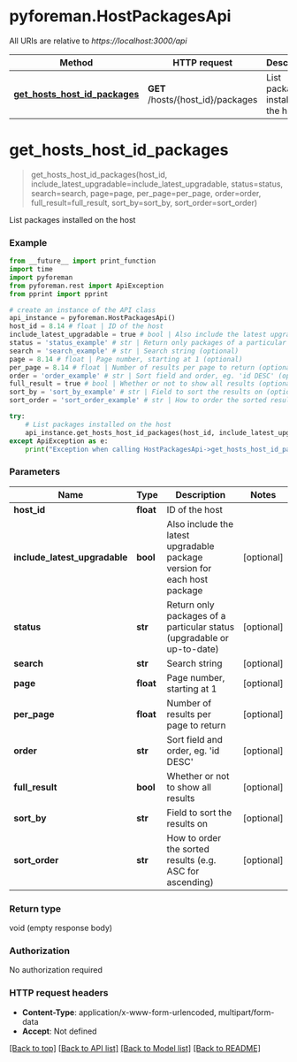 # pyforeman.HostPackagesApi

All URIs are relative to *https://localhost:3000/api*

Method | HTTP request | Description
------------- | ------------- | -------------
[**get_hosts_host_id_packages**](HostPackagesApi.md#get_hosts_host_id_packages) | **GET** /hosts/{host_id}/packages | List packages installed on the host


# **get_hosts_host_id_packages**
> get_hosts_host_id_packages(host_id, include_latest_upgradable=include_latest_upgradable, status=status, search=search, page=page, per_page=per_page, order=order, full_result=full_result, sort_by=sort_by, sort_order=sort_order)

List packages installed on the host



### Example
```python
from __future__ import print_function
import time
import pyforeman
from pyforeman.rest import ApiException
from pprint import pprint

# create an instance of the API class
api_instance = pyforeman.HostPackagesApi()
host_id = 8.14 # float | ID of the host
include_latest_upgradable = true # bool | Also include the latest upgradable package version for each host package (optional)
status = 'status_example' # str | Return only packages of a particular status (upgradable or up-to-date) (optional)
search = 'search_example' # str | Search string (optional)
page = 8.14 # float | Page number, starting at 1 (optional)
per_page = 8.14 # float | Number of results per page to return (optional)
order = 'order_example' # str | Sort field and order, eg. 'id DESC' (optional)
full_result = true # bool | Whether or not to show all results (optional)
sort_by = 'sort_by_example' # str | Field to sort the results on (optional)
sort_order = 'sort_order_example' # str | How to order the sorted results (e.g. ASC for ascending) (optional)

try:
    # List packages installed on the host
    api_instance.get_hosts_host_id_packages(host_id, include_latest_upgradable=include_latest_upgradable, status=status, search=search, page=page, per_page=per_page, order=order, full_result=full_result, sort_by=sort_by, sort_order=sort_order)
except ApiException as e:
    print("Exception when calling HostPackagesApi->get_hosts_host_id_packages: %s\n" % e)
```

### Parameters

Name | Type | Description  | Notes
------------- | ------------- | ------------- | -------------
 **host_id** | **float**| ID of the host |
 **include_latest_upgradable** | **bool**| Also include the latest upgradable package version for each host package | [optional]
 **status** | **str**| Return only packages of a particular status (upgradable or up-to-date) | [optional]
 **search** | **str**| Search string | [optional]
 **page** | **float**| Page number, starting at 1 | [optional]
 **per_page** | **float**| Number of results per page to return | [optional]
 **order** | **str**| Sort field and order, eg. &#39;id DESC&#39; | [optional]
 **full_result** | **bool**| Whether or not to show all results | [optional]
 **sort_by** | **str**| Field to sort the results on | [optional]
 **sort_order** | **str**| How to order the sorted results (e.g. ASC for ascending) | [optional]

### Return type

void (empty response body)

### Authorization

No authorization required

### HTTP request headers

 - **Content-Type**: application/x-www-form-urlencoded, multipart/form-data
 - **Accept**: Not defined

[[Back to top]](#) [[Back to API list]](../README.md#documentation-for-api-endpoints) [[Back to Model list]](../README.md#documentation-for-models) [[Back to README]](../README.md)
